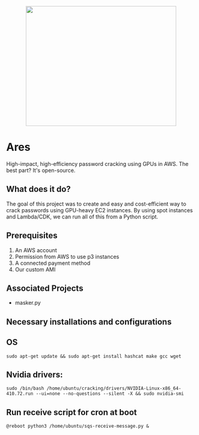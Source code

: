 <p align="center">
  <img width="400" height="318" src="https://www.storynory.com/wp-content/uploads/2017/02/xares-450.jpg.pagespeed.ic.1bEsYlQq-6.jpg">
</p>

# Ares
High-impact, high-efficiency password cracking using GPUs in AWS. The best part? It's open-source.

## What does it do?
The goal of this project was to create and easy and cost-efficient way to crack passwords using
GPU-heavy EC2 instances. By using spot instances and Lambda/CDK, we can run all of this from
a Python script.

## Prerequisites
1. An AWS account
2. Permission from AWS to use p3 instances
3. A connected payment method
4. Our custom AMI

## Associated Projects
* masker.py

## Necessary installations and configurations
## OS
`sudo apt-get update && sudo apt-get install hashcat make gcc wget`

## Nvidia drivers:
`sudo /bin/bash /home/ubuntu/cracking/drivers/NVIDIA-Linux-x86_64-410.72.run --ui=none --no-questions --silent -X && sudo nvidia-smi`

## Run receive script for cron at boot
`@reboot python3 /home/ubuntu/sqs-receive-message.py &`
